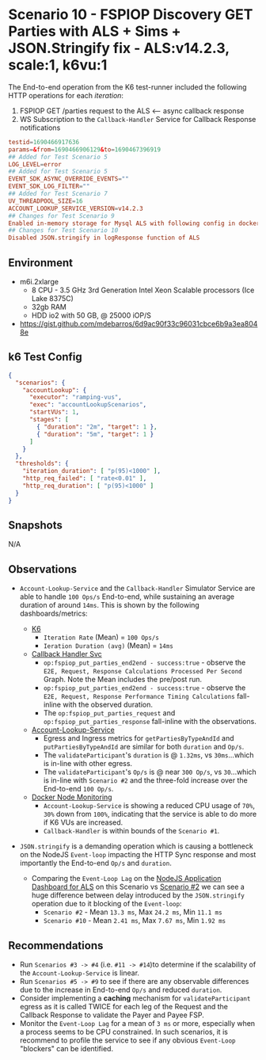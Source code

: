 # Scenario 10 - FSPIOP Discovery GET Parties with ALS + Sims + JSON.Stringify fix - ALS:v14.2.3, scale:1, k6vu:1

The End-to-end operation from the K6 test-runner included the following HTTP operations for each *iteration*:

1. FSPIOP GET /parties request to the ALS <-- async callback response
2. WS Subscription to the `Callback-Handler` Service for Callback Response notifications

```conf
testid=1690466917636
params=&from=1690466906129&to=1690467396919
## Added for Test Scenario 5
LOG_LEVEL=error
## Added for Test Scenario 5
EVENT_SDK_ASYNC_OVERRIDE_EVENTS=""
EVENT_SDK_LOG_FILTER=""
## Added for Test Scenario 7
UV_THREADPOOL_SIZE=16
ACCOUNT_LOOKUP_SERVICE_VERSION=v14.2.3
## Changes for Test Scenario 9
Enabled in-memory storage for Mysql ALS with following config in docker-compose file
## Changes for Test Scenario 10
Disabled JSON.stringify in logResponse function of ALS
```

## Environment

- m6i.2xlarge
  - 8 CPU - 3.5 GHz 3rd Generation Intel Xeon Scalable processors (Ice Lake 8375C)
  - 32gb RAM
  - HDD io2 with 50 GB, @ 25000 iOP/S
- https://gist.github.com/mdebarros/6d9ac90f33c96031cbce6b9a3ea8048e

## k6 Test Config

```json
{
  "scenarios": {
    "accountLookup": {
      "executor": "ramping-vus",
      "exec": "accountLookupScenarios",
      "startVUs": 1,
      "stages": [
        { "duration": "2m", "target": 1 },
        { "duration": "5m", "target": 1 }
      ]
    }
  },
  "thresholds": {
    "iteration_duration": [ "p(95)<1000" ],
    "http_req_failed": [ "rate<0.01" ],
    "http_req_duration": [ "p(95)<1000" ]
  }
}
```

## Snapshots

N/A

## Observations

- `Account-Lookup-Service` and the `Callback-Handler` Simulator Service are able to handle `100 Ops/s` End-to-end, while sustaining an average duration of around `14ms`. This is shown by the following dashboards/metrics:
  - [K6](./images/Official%20k6%20Test%20Result.png)
    - `Iteration Rate` (Mean) = `100 Ops/s`
    - `Ieration Duration (avg)` (Mean) = `14ms`
  - [Callback Handler Svc](./images/Supporting%20Services%20-%20Callback%20Hander%20Service.png)
    - `op:fspiop_put_parties_end2end - success:true` - observe the `E2E, Request, Response Calculations Processed Per Second` Graph. Note the Mean includes the pre/post run.
    - `op:fspiop_put_parties_end2end - success:true` - observe the `E2E, Request, Response Performance Timing Calculations` fall-inline with the observed duration.
    - The `op:fspiop_put_parties_request` and `op:fspiop_put_parties_response` fall-inline with the observations.
  - [Account-Lookup-Service](./images/dashboard-account-lookup-service.png)
    - Egress and Ingress metrics for `getPartiesByTypeAndId` and `putPartiesByTypeAndId` are similar for both `duration` and `Op/s`.
    - The `validateParticipant`'s `duration` is @ `1.32ms`, vs `30ms`...which is in-line with other egress.
    - The `validateParticipant`'s `Op/s` is @ near `300 Op/s`, vs `30`...which is in-line with `Scenario #2` and the three-fold increase over the End-to-end `100 Op/s`.
  - [Docker Node Monitoring](./images/docker-prometheus-monitoring.png)
    - `Account-Lookup-Service` is showing a reduced CPU usage of `70%`, `30%` down from `100%`, indicating that the service is able to do more if K6 VUs are increased.
    - `Callback-Handler` is within bounds of the `Scenario #1`.

- `JSON.stringify` is a demanding operation which is causing a bottleneck on the NodeJS `Event-loop` impacting the HTTP Sync response and most importantly the End-to-end `Op/s` and `duration`.
  - Comparing the `Event-Loop Lag` on the [NodeJS Application Dashboard for ALS](./images/NodeJS%20Application%20Dashboard%20ALS.png) on this Scenario vs [Scenario #2](../../20230726/s2-1690376653994/images/NodeJS%20Application%20Dashboard-moja_als.png) we can see a huge difference between delay introduced by the `JSON.stringify` operation due to it blocking of the `Event-loop`:
    - `Scenario #2` - Mean `13.3 ms`, Max `24.2 ms`, Min `11.1 ms`
    - `Scenario #10` - Mean `2.41 ms`, Max `7.67 ms`, Min `1.92 ms`

## Recommendations

- Run `Scenarios #3 -> #4` (i.e. `#11 -> #14`)to determine if the scalability of the `Account-Lookup-Service` is linear.
- Run `Scenarios #5 -> #9` to see if there are any observable differences due to the increase in End-to-end `Op/s` and reduced `duration`.
- Consider implementing a **caching** mechanism for `validateParticipant` egress as it is called TWICE for each leg of the Request and the Callback Response to validate the Payer and Payee FSP.
- Monitor the `Event-Loop Lag` for a mean of `3 ms` or more, especially when a process seems to be CPU constrained. In such scenarios, it is recommend to profile the service to see if any obvious `Event-Loop` "blockers" can be identified.
